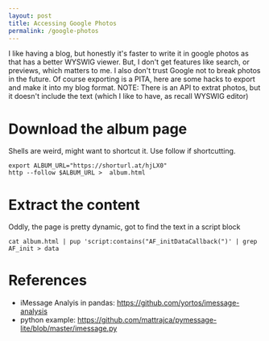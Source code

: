 ```yaml
---
layout: post
title: Accessing Google Photos
permalink: /google-photos
---
```


I like having a blog, but honestly it's faster to write it in google photos as that has a better WYSWIG viewer. But, I don't get features like search, or previews, which matters to me. I also don't trust Google not to break photos in the future. Of course exporting is a PITA, here are some hacks to export and make it into my blog format. NOTE: There is an API to extrat photos, but it doesn't include the text (which I like to have, as recall WYSWIG editor)

# Download the album page

Shells are weird, might want to shortcut it. Use follow if shortcutting.

    export ALBUM_URL="https://shorturl.at/hjLX0"
    http --follow $ALBUM_URL >  album.html

# Extract the content

Oddly, the page is pretty dynamic, got to find the text in a script block

    cat album.html | pup 'script:contains("AF_initDataCallback(")' | grep AF_init > data

# References

- iMessage Analyis in pandas: <https://github.com/yortos/imessage-analysis>
- python example: <https://github.com/mattrajca/pymessage-lite/blob/master/imessage.py>
